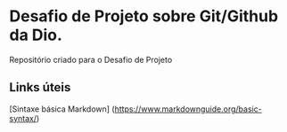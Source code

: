 # Desafio de Projeto sobre Git/Github da Dio.
Repositório criado para o Desafio de Projeto

## Links úteis
[Sintaxe básica Markdown] (https://www.markdownguide.org/basic-syntax/)
